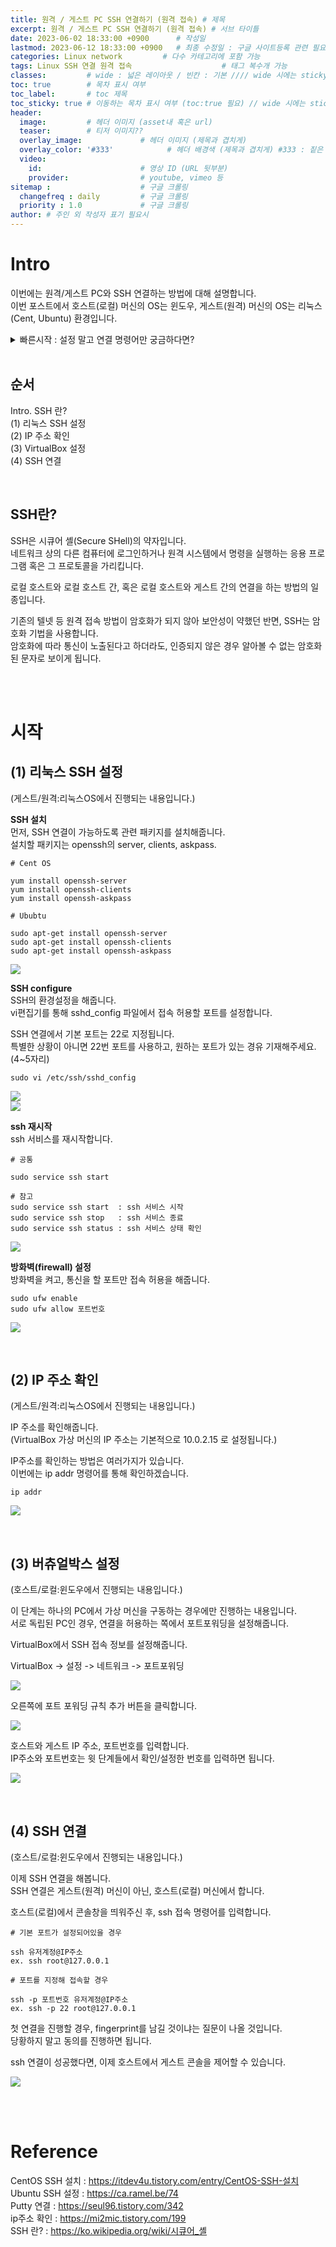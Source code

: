 ```yaml
---
title: 원격 / 게스트 PC SSH 연결하기 (원격 접속) # 제목
excerpt: 원격 / 게스트 PC SSH 연결하기 (원격 접속) # 서브 타이틀
date: 2023-06-02 18:33:00 +0900      # 작성일
lastmod: 2023-06-12 18:33:00 +0900   # 최종 수정일 : 구글 사이트등록 관련 필요
categories: Linux network         # 다수 카테고리에 포함 가능
tags: Linux SSH 연결 원격 접속                    # 태그 복수개 가능
classes:         # wide : 넓은 레이아웃 / 빈칸 : 기본 //// wide 시에는 sticky toc 불가
toc: true        # 목차 표시 여부
toc_label:       # toc 제목
toc_sticky: true # 이동하는 목차 표시 여부 (toc:true 필요) // wide 시에는 sticky toc 불가
header: 
  image:         # 헤더 이미지 (asset내 혹은 url)
  teaser:        # 티저 이미지??
  overlay_image:             # 헤더 이미지 (제목과 겹치게)
  overlay_color: '#333'            # 헤더 배경색 (제목과 겹치게) #333 : 짙은 회색
  video:
    id:                      # 영상 ID (URL 뒷부분)
    provider:                # youtube, vimeo 등
sitemap :                    # 구글 크롤링
  changefreq : daily         # 구글 크롤링
  priority : 1.0             # 구글 크롤링
author: # 주인 외 작성자 표기 필요시
---
```

<!--postNo: 20230602_001-->

# Intro  

이번에는 원격/게스트 PC와 SSH 연결하는 방법에 대해 설명합니다.  
이번 포스트에서 호스트(로컬) 머신의 OS는 윈도우, 게스트(원격) 머신의 OS는 리눅스(Cent, Ubuntu) 환경입니다.  


<details>
<summary> 빠른시작 : 설정 말고 연결 명령어만 궁금하다면? </summary>
<div markdown='1'>

```terminal
# 기본 포트가 설정되어있을 경우

ssh 유저계정@IP주소
ex. ssh root@127.0.0.1

# 포트를 지정해 접속할 경우

ssh -p 포트번호 유저계정@IP주소
ex. ssh -p 22 root@127.0.0.1
```
</div>
</details>

<br>

## 순서  

Intro. SSH 란?  
(1) 리눅스 SSH 설정  
(2) IP 주소 확인  
(3) VirtualBox 설정  
(4) SSH 연결  

<br>

## SSH란?  

SSH은 시큐어 셸(Secure SHell)의 약자입니다.  
네트워크 상의 다른 컴퓨터에 로그인하거나 원격 시스템에서 명령을 실행하는 응용 프로그램 혹은 그 프로토콜을 가리킵니다.  

로컬 호스트와 로컬 호스트 간, 혹은 로컬 호스트와 게스트 간의 연결을 하는 방법의 일종입니다.  

기존의 텔넷 등 원격 접속 방법이 암호화가 되지 않아 보안성이 약했던 반면, SSH는 암호화 기법을 사용합니다.  
암호화에 따라 통신이 노출된다고 하더라도, 인증되지 않은 경우 알아볼 수 없는 암호화된 문자로 보이게 됩니다.  

<br>
<br>

# 시작  

## (1) 리눅스 SSH 설정  

(게스트/원격:리눅스OS에서 진행되는 내용입니다.)  

**SSH 설치**  
먼저, SSH 연결이 가능하도록 관련 패키지를 설치해줍니다.  
설치할 패키지는 openssh의 server, clients, askpass.  

```terminal
# Cent OS

yum install openssh-server
yum install openssh-clients
yum install openssh-askpass

# Ububtu

sudo apt-get install openssh-server
sudo apt-get install openssh-clients
sudo apt-get install openssh-askpass

```

![](/assets/images/20230602_001_001.png)

**SSH configure**  
SSH의 환경설정을 해줍니다.  
vi편집기를 통해 sshd_config 파일에서 접속 허용할 포트를 설정합니다.  

SSH 연결에서 기본 포트는 22로 지정됩니다.  
특별한 상황이 아니면 22번 포트를 사용하고, 원하는 포트가 있는 경유 기재해주세요. (4~5자리)  

```terminal
sudo vi /etc/ssh/sshd_config
```

![](/assets/images/20230602_001_002.png)  
![](/assets/images/20230602_001_003.png)  

**ssh 재시작**  
ssh 서비스를 재시작합니다.  

```terminal
# 공통

sudo service ssh start

# 참고
sudo service ssh start  : ssh 서비스 시작
sudo service ssh stop   : ssh 서비스 종료
sudo service ssh status : ssh 서비스 상태 확인

```

![](/assets/images/20230602_001_004.png)  

**방화벽(firewall) 설정**  
방화벽을 켜고, 통신을 할 포트만 접속 허용을 해줍니다.  

```terminal
sudo ufw enable
sudo ufw allow 포트번호
```

![](/assets/images/20230602_001_005.png)  

<br>

## (2) IP 주소 확인

(게스트/원격:리눅스OS에서 진행되는 내용입니다.)  

IP 주소를 확인해줍니다.  
(VirtualBox 가상 머신의 IP 주소는 기본적으로 10.0.2.15 로 설정됩니다.)  

IP주소를 확인하는 방법은 여러가지가 있습니다.  
이번에는 ip addr 명령어를 통해 확인하겠습니다.    

```terminal
ip addr
```
![](/assets/images/20230602_001_006.png)  

<br>

## (3) 버츄얼박스 설정

(호스트/로컬:윈도우에서 진행되는 내용입니다.)  

이 단계는 하나의 PC에서 가상 머신을 구동하는 경우에만 진행하는 내용입니다.  
서로 독립된 PC인 경우, 연결을 허용하는 쪽에서 포트포워딩을 설정해줍니다.  

VirtualBox에서 SSH 접속 정보를 설정해줍니다.  

VirtualBox -> 설정 -> 네트워크 -> 포트포워딩  

![](/assets/images/20230602_001_007.png)  

오른쪽에 포트 포워딩 규칙 추가 버튼을 클릭합니다.  

![](/assets/images/20230602_001_008.png)  

호스트와 게스트 IP 주소, 포트번호를 입력합니다.  
IP주소와 포트번호는 윗 단계들에서 확인/설정한 번호를 입력하면 됩니다.  

![](/assets/images/20230602_001_009.png)  

<br>

## (4) SSH 연결

(호스트/로컬:윈도우에서 진행되는 내용입니다.)  

이제 SSH 연결을 해봅니다.  
SSH 연결은 게스트(원격) 머신이 아닌, 호스트(로컬) 머신에서 합니다.  

호스트(로컬)에서 콘솔창을 띄워주신 후, ssh 접속 명령어를 입력합니다.  

```terminal
# 기본 포트가 설정되어있을 경우

ssh 유저계정@IP주소
ex. ssh root@127.0.0.1

# 포트를 지정해 접속할 경우

ssh -p 포트번호 유저계정@IP주소
ex. ssh -p 22 root@127.0.0.1
```

첫 연결을 진행할 경우, fingerprint를 남길 것이냐는 질문이 나올 것입니다.  
당황하지 말고 동의를 진행하면 됩니다.  

ssh 연결이 성공했다면, 이제 호스트에서 게스트 콘솔을 제어할 수 있습니다.  

![](/assets/images/20230602_001_010.png)  


<br>
<br>

# Reference  

CentOS SSH 설치 : https://itdev4u.tistory.com/entry/CentOS-SSH-설치   
Ubuntu SSH 설정 : https://ca.ramel.be/74  
Putty 연결 : https://seul96.tistory.com/342  
ip주소 확인 : https://mi2mic.tistory.com/199  
SSH 란? : https://ko.wikipedia.org/wiki/시큐어_셸  